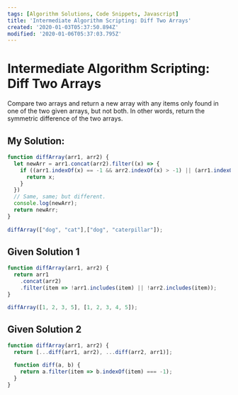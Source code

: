 ```yaml
---
tags: [Algorithm Solutions, Code Snippets, Javascript]
title: 'Intermediate Algorithm Scripting: Diff Two Arrays'
created: '2020-01-03T05:37:50.894Z'
modified: '2020-01-06T05:37:03.795Z'
---
```


Intermediate Algorithm Scripting: Diff Two Arrays
=================================================
Compare two arrays and return a new array with any items only found in one of the two given arrays, but not both. In other words, return the symmetric difference of the two arrays.

My Solution:
------------
``` javascript
function diffArray(arr1, arr2) {
  let newArr = arr1.concat(arr2).filter((x) => {
    if ((arr1.indexOf(x) == -1 && arr2.indexOf(x) > -1) || (arr1.indexOf(x) > -1 && arr2.indexOf(x) == -1)) {
      return x;
    }
  })
  // Same, same; but different.
  console.log(newArr);
  return newArr;
}
 
diffArray(["dog", "cat"],["dog", "caterpillar"]);

```

Given Solution 1
----------------
``` Javascript
function diffArray(arr1, arr2) {
  return arr1
    .concat(arr2)
    .filter(item => !arr1.includes(item) || !arr2.includes(item));
}

diffArray([1, 2, 3, 5], [1, 2, 3, 4, 5]);
```

Given Solution 2
----------------
``` Javascript
function diffArray(arr1, arr2) {
  return [...diff(arr1, arr2), ...diff(arr2, arr1)];

  function diff(a, b) {
    return a.filter(item => b.indexOf(item) === -1);
  }
}

```
